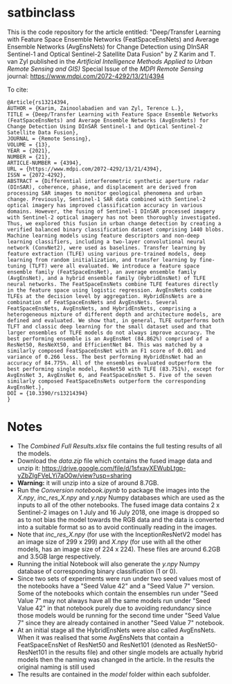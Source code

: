 # satbinclass

This is the code repository for the article entitled: "Deep/Transfer Learning with Feature Space Ensemble Networks (FeatSpaceEnsNets) and Average Ensemble Networks (AvgEnsNets) for Change Detection using DInSAR Sentinel-1 and Optical Sentinel-2 Satellite Data Fusion" by Z Karim and T. van Zyl published in the *Artificial Intelligence Methods Applied to Urban Remote Sensing and GIS)* Special Issue of the *MDPI Remote Sensing* journal: https://www.mdpi.com/2072-4292/13/21/4394 

To cite: 

```
@Article{rs13214394,
AUTHOR = {Karim, Zainoolabadien and van Zyl, Terence L.},
TITLE = {Deep/Transfer Learning with Feature Space Ensemble Networks (FeatSpaceEnsNets) and Average Ensemble Networks (AvgEnsNets) for Change Detection Using DInSAR Sentinel-1 and Optical Sentinel-2 Satellite Data Fusion},
JOURNAL = {Remote Sensing},
VOLUME = {13},
YEAR = {2021},
NUMBER = {21},
ARTICLE-NUMBER = {4394},
URL = {https://www.mdpi.com/2072-4292/13/21/4394},
ISSN = {2072-4292},
ABSTRACT = {Differential interferometric synthetic aperture radar (DInSAR), coherence, phase, and displacement are derived from processing SAR images to monitor geological phenomena and urban change. Previously, Sentinel-1 SAR data combined with Sentinel-2 optical imagery has improved classification accuracy in various domains. However, the fusing of Sentinel-1 DInSAR processed imagery with Sentinel-2 optical imagery has not been thoroughly investigated. Thus, we explored this fusion in urban change detection by creating a verified balanced binary classification dataset comprising 1440 blobs. Machine learning models using feature descriptors and non-deep learning classifiers, including a two-layer convolutional neural network (ConvNet2), were used as baselines. Transfer learning by feature extraction (TLFE) using various pre-trained models, deep learning from random initialization, and transfer learning by fine-tuning (TLFT) were all evaluated. We introduce a feature space ensemble family (FeatSpaceEnsNet), an average ensemble family (AvgEnsNet), and a hybrid ensemble family (HybridEnsNet) of TLFE neural networks. The FeatSpaceEnsNets combine TLFE features directly in the feature space using logistic regression. AvgEnsNets combine TLFEs at the decision level by aggregation. HybridEnsNets are a combination of FeatSpaceEnsNets and AvgEnsNets. Several FeatSpaceEnsNets, AvgEnsNets, and HybridEnsNets, comprising a heterogeneous mixture of different depth and architecture models, are defined and evaluated. We show that, in general, TLFE outperforms both TLFT and classic deep learning for the small dataset used and that larger ensembles of TLFE models do not always improve accuracy. The best performing ensemble is an AvgEnsNet (84.862%) comprised of a ResNet50, ResNeXt50, and EfficientNet B4. This was matched by a similarly composed FeatSpaceEnsNet with an F1 score of 0.001 and variance of 0.266 less. The best performing HybridEnsNet had an accuracy of 84.775%. All of the ensembles evaluated outperform the best performing single model, ResNet50 with TLFE (83.751%), except for AvgEnsNet 3, AvgEnsNet 6, and FeatSpaceEnsNet 5. Five of the seven similarly composed FeatSpaceEnsNets outperform the corresponding AvgEnsNet.},
DOI = {10.3390/rs13214394}
}
```





# Notes

- The *Combined Full Results.xlsx* file contains the full testing results of all the models.
- Download the *data.zip* file which contains the fused image data and unzip it: https://drive.google.com/file/d/1sfxayXEWubLtgp-yZbZIgFVeLYi7aO0w/view?usp=sharing 
- **Warning:** it will unzip into a size of around 8.7GB.
- Run the *Conversion notebook.ipynb* to package the images into the *X.npy*, *inc_res_X.npy* and *y.npy* Numpy databases which are used as the inputs to all of the other notebooks. The fused image data contains 2 x Sentinel-2 images on 1 July and 16 July 2018, one image is dropped so as to not bias the model towards the RGB data and the data is converted into a suitable format so as to avoid continually reading in the images.
- Note that *inc_res_X.npy* (for use with the InceptionResNetV2 model has an image size of 299 x 299) and *X.npy* (for use with all the other models, has an image size of 224 x 224). These files are around 6.2GB and 3.5GB large respectively.
- Running the initial Notebook will also generate the *y.npy* Numpy database of corresponding binary classification (1 or 0).
- Since two sets of experiments were run under two seed values most of the notebooks have a "Seed Value 42" and a "Seed Value 7" version. Some of the notebooks which contain the ensembles run under "Seed Value 7" may not always have all the same models run under "Seed Value 42" in that notebook purely due to avoiding redundancy since those models would be running for the second time under "Seed Value 7" since they are already contained in another "Seed Value 7" notebook.
- At an initial stage all the HybridEnsNets were also called AvgEnsNets. When it was realised that some AvgEnsNets that contain a FeatSpaceEnsNet of ResNet50 and ResNet101 (denoted as ResNet50-ResNet101 in the results file) and other single models are actually hybrid models then the naming was changed in the article. In the results the original naming is still used
- The results are contained in the *model* folder within each subfolder.
